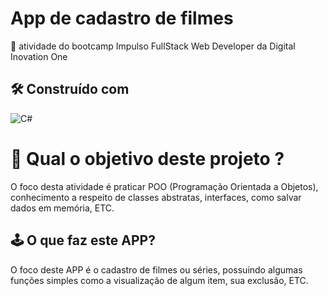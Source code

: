 # App de cadastro de filmes

🚀 atividade do bootcamp Impulso FullStack Web Developer da Digital Inovation One

##  🛠️ Construído com 
![C#](https://img.shields.io/badge/csharp-%237E4798.svg?style=for-the-badge&logo=c-sharp&logoColor=white)

# 🤔 Qual o objetivo deste projeto ?

  O foco desta atividade é praticar POO (Programação Orientada a Objetos), conhecimento a respeito de classes abstratas, interfaces, como salvar dados em memória, ETC.
  
## 🕹️ O que faz este APP?

  O foco deste APP é o cadastro de filmes ou séries, possuindo algumas funções simples como a visualização de algum item, sua exclusão, ETC.
